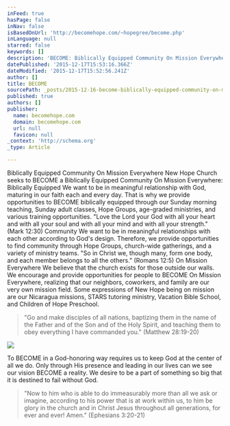 ```yaml
---
inFeed: true
hasPage: false
inNav: false
isBasedOnUrl: 'http://becomehope.com/~hopegree/become.php'
inLanguage: null
starred: false
keywords: []
description: 'BECOME: Biblically Equipped Community On Mission Everywhere New Hope Church seeks to BECOME a Biblically Equipped Community On Mission Everywhere:  Biblically E'
datePublished: '2015-12-17T15:53:16.366Z'
dateModified: '2015-12-17T15:52:56.241Z'
author: []
title: BECOME
sourcePath: _posts/2015-12-16-become-biblically-equipped-community-on-mission-everywhere.md
published: true
authors: []
publisher:
  name: becomehope.com
  domain: becomehope.com
  url: null
  favicon: null
_context: 'http://schema.org'
_type: Article

---
```

Biblically Equipped Community On Mission Everywhere New Hope Church seeks to BECOME a Biblically Equipped Community On Mission Everywhere: Biblically Equipped We want to be in meaningful relationship with God, maturing in our faith each and every day. That is why we provide opportunities to BECOME biblically equipped through our Sunday morning teaching, Sunday adult classes, Hope Groups, age-graded ministries, and various training opportunities. "Love the Lord your God with all your heart and with all your soul and with all your mind and with all your strength." (Mark 12:30) Community We want to be in meaningful relationships with each other according to God's design. Therefore, we provide opportunities to find community through Hope Groups, church-wide gatherings, and a variety of ministry teams. "So in Christ we, though many, form one body, and each member belongs to all the others." (Romans 12:5) On Mission Everywhere We believe that the church exists for those outside our walls. We encourage and provide opportunities for people to BECOME On Mission Everywhere, realizing that our neighbors, coworkers, and family are our very own mission field.  Some expressions of New Hope being on mission are our Nicaragua missions, STARS tutoring ministry, Vacation Bible School, and Children of Hope Preschool. 
> 
> "Go and make disciples of all nations, baptizing them in the name of the Father and of the Son and of the Holy Spirit, and teaching them to obey everything I have commanded you." (Matthew 28:19-20) 

![](https://the-grid-user-content.s3-us-west-2.amazonaws.com/95b361a2-49c6-465e-b6ca-92b8b2c77495.jpg)

To BECOME in a God-honoring way requires us to keep God at the center of all we do. Only through His presence and leading in our lives can we see our vision BECOME a reality. We desire to be a part of something so big that it is destined to fail without God. 
> 
> "Now to him who is able to do immeasurably more than all we ask or imagine, according to his power that is at work within us, to him be glory in the church and in Christ Jesus throughout all generations, for ever and ever! Amen." (Ephesians 3:20-21)